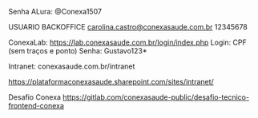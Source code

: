 Senha ALura: @Conexa1507

USUARIO BACKOFFICE
carolina.castro@conexasaude.com.br
12345678

ConexaLab:
https://lab.conexasaude.com.br/login/index.php
      Login: CPF (sem traços e ponto)
      Senha: Gustavo123*

Intranet: 
conexasaude.com.br/intranet

https://plataformaconexasaude.sharepoint.com/sites/intranet/

Desafio Conexa
https://gitlab.com/conexasaude-public/desafio-tecnico-frontend-conexa